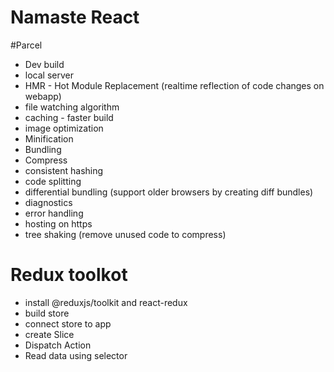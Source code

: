 # Namaste React

#Parcel

- Dev build
- local server
- HMR - Hot Module Replacement (realtime reflection of code changes on webapp)
- file watching algorithm
- caching - faster build
- image optimization
- Minification
- Bundling
- Compress
- consistent hashing
- code splitting
- differential bundling (support older browsers by creating diff bundles)
- diagnostics
- error handling
- hosting on https
- tree shaking (remove unused code to compress)

# Redux toolkot

- install @reduxjs/toolkit and react-redux
- build store
- connect store to app
- create Slice
- Dispatch Action
- Read data using selector
